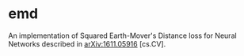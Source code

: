 # emd
An implementation of Squared Earth-Mover's Distance loss for Neural Networks described in [arXiv:1611.05916](https://arxiv.org/abs/1611.05916) [cs.CV].
